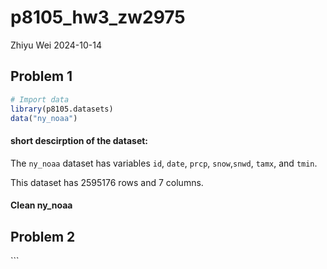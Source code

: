 p8105_hw3_zw2975
================
Zhiyu Wei
2024-10-14

## Problem 1

``` r
# Import data
library(p8105.datasets) 
data("ny_noaa")
```

#### short descirption of the dataset:

The `ny_noaa` dataset has variables `id`, `date`, `prcp`, `snow`,`snwd`,
`tamx`, and `tmin`.

This dataset has 2595176 rows and 7 columns.

#### Clean ny_noaa

## Problem 2

\`\`\`
